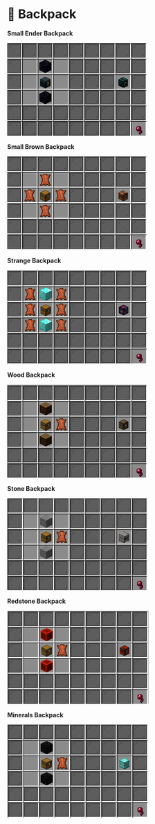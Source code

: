 # 🎒 Backpack

**Small Ender Backpack**

![](<../.gitbook/assets/image (93).png>)

**Small Brown Backpack**

![](<../.gitbook/assets/image (87).png>)

**Strange Backpack**

![](<../.gitbook/assets/image (88).png>)

**Wood Backpack**

![](<../.gitbook/assets/image (89).png>)

**Stone Backpack**

![](<../.gitbook/assets/image (91).png>)

**Redstone Backpack**

![](<../.gitbook/assets/image (90).png>)

**Minerals Backpack**

![](<../.gitbook/assets/image (92).png>)
